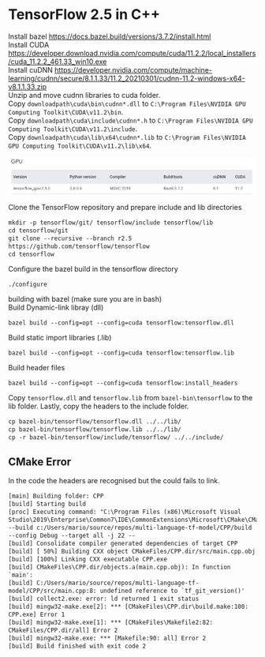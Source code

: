 # TensorFlow 2.5 in C++
Install bazel https://docs.bazel.build/versions/3.7.2/install.html <br>
Install CUDA https://developer.download.nvidia.com/compute/cuda/11.2.2/local_installers/cuda_11.2.2_461.33_win10.exe <br>
Install cuDNN https://developer.nvidia.com/compute/machine-learning/cudnn/secure/8.1.1.33/11.2_20210301/cudnn-11.2-windows-x64-v8.1.1.33.zip <br>
Unzip and move cudnn libraries to cuda folder. <br>
Copy `downloadpath\cuda\bin\cudnn*.dll` to `C:\Program Files\NVIDIA GPU Computing Toolkit\CUDA\v11.2\bin`. <br>
Copy `downloadpath\cuda\include\cudnn*.h` to `C:\Program Files\NVIDIA GPU Computing Toolkit\CUDA\v11.2\include`. <br>
Copy `downloadpath\cuda\lib\x64\cudnn*.lib` to `C:\Program Files\NVIDIA GPU Computing Toolkit\CUDA\v11.2\lib\x64`. <br>

![tools.png](tools.png)

Clone the TensorFlow repository and prepare include and lib directories
```
mkdir -p tensorflow/git/ tensorflow/include tensorflow/lib
cd tensorflow/git
git clone --recursive --branch r2.5 https://github.com/tensorflow/tensorflow
cd tensorflow
```

Configure the bazel build in the tensorflow directory
```
./configure
```

building with bazel (make sure you are in bash) <br>
Build Dynamic-link libray (dll)
```
bazel build --config=opt --config=cuda tensorflow:tensorflow.dll
```

Build static import libraries (.lib)
```
bazel build --config=opt --config=cuda tensorflow:tensorflow.lib
```

Build header files
```
bazel build --config=opt --config=cuda tensorflow:install_headers
```

Copy `tensorflow.dll` and `tensorflow.lib` from `bazel-bin\tensorflow` to the lib folder. Lastly, copy the headers to the include folder.
```
cp bazel-bin/tensorflow/tensorflow.dll ../../lib/
cp bazel-bin/tensorflow/tensorflow.lib ../../lib/
cp -r bazel-bin/tensorflow/include/tensorflow/ ../../include/
```

## CMake Error
In the code the headers are recognised but the could fails to link.
```
[main] Building folder: CPP 
[build] Starting build
[proc] Executing command: "C:\Program Files (x86)\Microsoft Visual Studio\2019\Enterprise\Common7\IDE\CommonExtensions\Microsoft\CMake\CMake\bin\cmake.exe" --build c:/Users/mario/source/repos/multi-language-tf-model/CPP/build --config Debug --target all -j 22 --
[build] Consolidate compiler generated dependencies of target CPP
[build] [ 50%] Building CXX object CMakeFiles/CPP.dir/src/main.cpp.obj
[build] [100%] Linking CXX executable CPP.exe
[build] CMakeFiles\CPP.dir/objects.a(main.cpp.obj): In function `main':
[build] C:/Users/mario/source/repos/multi-language-tf-model/CPP/src/main.cpp:8: undefined reference to `tf_git_version()'
[build] collect2.exe: error: ld returned 1 exit status
[build] mingw32-make.exe[2]: *** [CMakeFiles\CPP.dir\build.make:100: CPP.exe] Error 1
[build] mingw32-make.exe[1]: *** [CMakeFiles\Makefile2:82: CMakeFiles/CPP.dir/all] Error 2
[build] mingw32-make.exe: *** [Makefile:90: all] Error 2
[build] Build finished with exit code 2
```